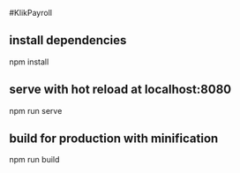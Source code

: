 #KlikPayroll

## install dependencies
npm install

## serve with hot reload at localhost:8080
npm run serve

## build for production with minification
npm run build